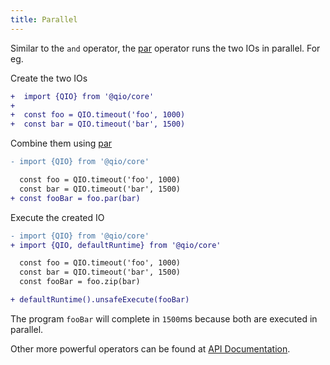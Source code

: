```yaml
---
title: Parallel
---
```


Similar to the `and` operator, the [par] operator runs the two IOs in parallel. For eg.

[par]: https://tusharmath.com/qio/classes/qio.html#par

Create the two IOs

```diff
+  import {QIO} from '@qio/core'
+
+  const foo = QIO.timeout('foo', 1000)
+  const bar = QIO.timeout('bar', 1500)
```

Combine them using [par]

```diff
- import {QIO} from '@qio/core'

  const foo = QIO.timeout('foo', 1000)
  const bar = QIO.timeout('bar', 1500)
+ const fooBar = foo.par(bar)
```

Execute the created IO

```diff
- import {QIO} from '@qio/core'
+ import {QIO, defaultRuntime} from '@qio/core'

  const foo = QIO.timeout('foo', 1000)
  const bar = QIO.timeout('bar', 1500)
  const fooBar = foo.zip(bar)

+ defaultRuntime().unsafeExecute(fooBar)
```

The program `fooBar` will complete in `1500`ms because both are executed in parallel.

Other more powerful operators can be found at [API Documentation].

[api documentation]: https://tusharmath.com/qio/classes/qio.html
